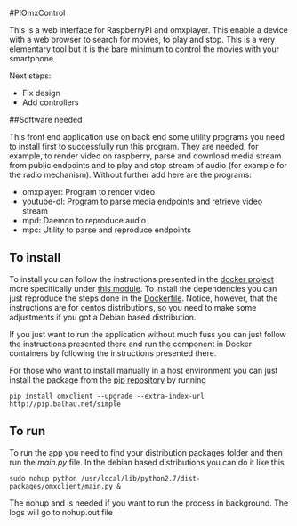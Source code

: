 #PIOmxControl

This is a web interface for RaspberryPI and omxplayer. This enable a device with a web browser
to search for movies, to play and stop. This is a very elementary tool but it is the bare minimum to
control the movies with your smartphone

Next steps:

* Fix design
* Add controllers

##Software needed

This front end application use on back end some utility programs you need to install first to successfully run this program. They are needed, for example, to render video on raspberry, parse and download media stream from public endpoints and to play and stop stream of audio (for example for the radio mechanism).
Without further add here are the programs:

* omxplayer: Program to render video
* youtube-dl: Program to parse media endpoints and retrieve video stream
* mpd: Daemon to reproduce audio
* mpc: Utility to parse and reproduce endpoints

## To install

To install you can follow the instructions presented in the [docker project](http://git.balhau.net/docker.git/) more specifically under [this module](http://git.balhau.net/docker.git/tree/master/omxclient/). To install the dependencies you can just reproduce the steps done in the [Dockerfile](http://git.balhau.net/docker.git/blob/master/omxclient/Dockerfile). Notice, however, that the instructions are for centos distributions, so you need to make some adjustments if you got a Debian based distribution.

If you just want to run the application without much fuss you can just follow the instructions presented there and run the component in Docker containers by following the instructions presented there.

For those who want to install manually in a host environment you can just install the package from the [pip repository]() by running

    pip install omxclient --upgrade --extra-index-url  http://pip.balhau.net/simple

## To run

To run the app you need to find your distribution packages folder and then run the *main.py* file. In the debian based distributions you can do it like this

    sudo nohup python /usr/local/lib/python2.7/dist-packages/omxclient/main.py &

The nohup and is needed if you want to run the process in background. The logs will go to nohup.out file 
